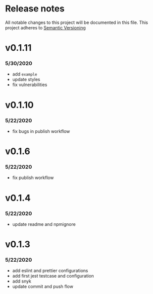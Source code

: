 # Release notes

All notable changes to this project will be documented in this file.
This project adheres to [Semantic Versioning](http://semver.org)

# v0.1.11
### 5/30/2020
- add `example`
- update styles
- fix vulnerabilities

# v0.1.10
### 5/22/2020
- fix bugs in publish workflow

# v0.1.6
### 5/22/2020
- fix publish workflow

# v0.1.4
### 5/22/2020
- update readme and npmignore

# v0.1.3
### 5/22/2020
- add eslint and prettier configurations
- add first jest testcase and configuration
- add snyk
- update commit and push flow